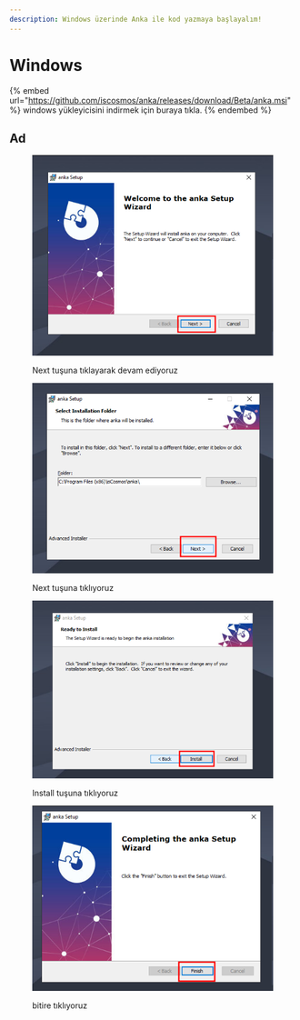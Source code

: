 ```yaml
---
description: Windows üzerinde Anka ile kod yazmaya başlayalım!
---
```


# Windows

{% embed url="https://github.com/iscosmos/anka/releases/download/Beta/anka.msi" %}
windows yükleyicisini indirmek için buraya tıkla.
{% endembed %}

## Ad

<figure><img src="../.gitbook/assets/image (10).png" alt=""><figcaption><p>Next tuşuna tıklayarak devam ediyoruz</p></figcaption></figure>

<figure><img src="../.gitbook/assets/image (2).png" alt=""><figcaption><p>Next tuşuna tıklıyoruz</p></figcaption></figure>

<figure><img src="../.gitbook/assets/image (9).png" alt=""><figcaption><p>Install tuşuna tıklıyoruz</p></figcaption></figure>

<figure><img src="../.gitbook/assets/image.png" alt=""><figcaption><p>bitire tıklıyoruz</p></figcaption></figure>

